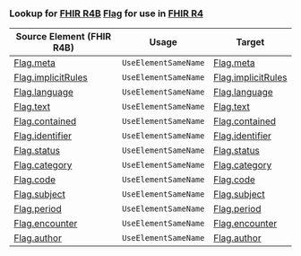 ### Lookup for [FHIR R4B](https://hl7.org/fhir/R4B/) [Flag](https://hl7.org/fhir/R4B/Flag.html) for use in [FHIR R4](https://hl7.org/fhir/R4/)

| Source Element (FHIR R4B) | Usage | Target |
| -------------- | ----- | ------ |
| [Flag.meta](https://hl7.org/fhir/R4B/Flag.html#resource) | `UseElementSameName` | [Flag.meta](https://hl7.org/fhir/R4/Flag.html#resource) |
| [Flag.implicitRules](https://hl7.org/fhir/R4B/Flag.html#resource) | `UseElementSameName` | [Flag.implicitRules](https://hl7.org/fhir/R4/Flag.html#resource) |
| [Flag.language](https://hl7.org/fhir/R4B/Flag.html#resource) | `UseElementSameName` | [Flag.language](https://hl7.org/fhir/R4/Flag.html#resource) |
| [Flag.text](https://hl7.org/fhir/R4B/Flag.html#resource) | `UseElementSameName` | [Flag.text](https://hl7.org/fhir/R4/Flag.html#resource) |
| [Flag.contained](https://hl7.org/fhir/R4B/Flag.html#resource) | `UseElementSameName` | [Flag.contained](https://hl7.org/fhir/R4/Flag.html#resource) |
| [Flag.identifier](https://hl7.org/fhir/R4B/Flag.html#resource) | `UseElementSameName` | [Flag.identifier](https://hl7.org/fhir/R4/Flag.html#resource) |
| [Flag.status](https://hl7.org/fhir/R4B/Flag.html#resource) | `UseElementSameName` | [Flag.status](https://hl7.org/fhir/R4/Flag.html#resource) |
| [Flag.category](https://hl7.org/fhir/R4B/Flag.html#resource) | `UseElementSameName` | [Flag.category](https://hl7.org/fhir/R4/Flag.html#resource) |
| [Flag.code](https://hl7.org/fhir/R4B/Flag.html#resource) | `UseElementSameName` | [Flag.code](https://hl7.org/fhir/R4/Flag.html#resource) |
| [Flag.subject](https://hl7.org/fhir/R4B/Flag.html#resource) | `UseElementSameName` | [Flag.subject](https://hl7.org/fhir/R4/Flag.html#resource) |
| [Flag.period](https://hl7.org/fhir/R4B/Flag.html#resource) | `UseElementSameName` | [Flag.period](https://hl7.org/fhir/R4/Flag.html#resource) |
| [Flag.encounter](https://hl7.org/fhir/R4B/Flag.html#resource) | `UseElementSameName` | [Flag.encounter](https://hl7.org/fhir/R4/Flag.html#resource) |
| [Flag.author](https://hl7.org/fhir/R4B/Flag.html#resource) | `UseElementSameName` | [Flag.author](https://hl7.org/fhir/R4/Flag.html#resource) |
